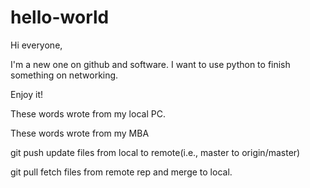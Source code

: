 # hello-world

Hi everyone,

I'm a new one on github and software. I want to use python to finish something on networking. 

Enjoy it!

These words wrote from my local PC.

These words wrote from my MBA

git push 
update files from local to remote(i.e., master to origin/master)

git pull
fetch files from remote rep and merge to local.

